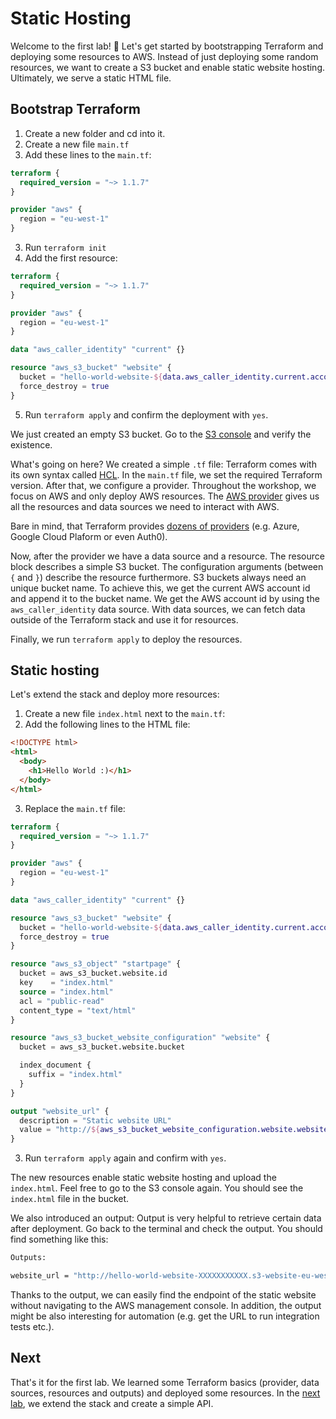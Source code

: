 # Static Hosting

Welcome to the first lab! 🥳 Let's get started by bootstrapping Terraform and deploying some resources to AWS. Instead of just deploying some random resources, we want to create a S3 bucket and enable static website hosting. Ultimately, we serve a static HTML file.
  
## Bootstrap Terraform

1. Create a new folder and cd into it.
1. Create a new file `main.tf`
2. Add these lines to the `main.tf`:
  ```tf
  terraform {
    required_version = "~> 1.1.7"
  }

  provider "aws" {
    region = "eu-west-1"
  }
  ```
3. Run `terraform init`
4. Add the first resource:
  ```tf
  terraform {
    required_version = "~> 1.1.7"
  }

  provider "aws" {
    region = "eu-west-1"
  }

  data "aws_caller_identity" "current" {}

  resource "aws_s3_bucket" "website" {
    bucket = "hello-world-website-${data.aws_caller_identity.current.account_id}"
    force_destroy = true
  }
  ```
5. Run `terraform apply` and confirm the deployment with `yes`.

We just created an empty S3 bucket. Go to the [S3 console](https://s3.console.aws.amazon.com/s3/buckets) and verify the existence. 

What's going on here? We created a simple `.tf` file: Terraform comes with its own syntax called [HCL](https://www.terraform.io/language/syntax/configuration). In the `main.tf` file, we set the required Terraform version. After that, we configure a provider. Throughout the workshop, we focus on AWS and only deploy AWS resources. The [AWS provider](https://www.terraform.io/language/providers) gives us all the resources and data sources we need to interact with AWS.

Bare in mind, that Terraform provides [dozens of providers](https://registry.terraform.io/browse/providers) (e.g. Azure, Google Cloud Plaform or even Auth0).

Now, after the provider we have a data source and a resource. The resource block describes a simple S3 bucket. The configuration arguments (between `{` and `}`) describe the resource furthermore. S3 buckets always need an unique bucket name. To achieve this, we get the current AWS account id and append it to the bucket name. We get the AWS account id by using the `aws_caller_identity` data source. With data sources, we can fetch data outside of the Terraform stack and use it for resources.

Finally, we run `terraform apply` to deploy the resources.

## Static hosting

Let's extend the stack and deploy more resources:

1. Create a new file `index.html` next to the `main.tf`:
2. Add the following lines to the HTML file:
  ```html
  <!DOCTYPE html>
  <html>
    <body>
      <h1>Hello World :)</h1>
    </body>
  </html>
  ```
3. Replace the `main.tf` file:
  ```tf
  terraform {
    required_version = "~> 1.1.7"
  }

  provider "aws" {
    region = "eu-west-1"
  }

  data "aws_caller_identity" "current" {}

  resource "aws_s3_bucket" "website" {
    bucket = "hello-world-website-${data.aws_caller_identity.current.account_id}"
    force_destroy = true
  }

  resource "aws_s3_object" "startpage" {
    bucket = aws_s3_bucket.website.id
    key    = "index.html"
    source = "index.html"
    acl = "public-read"
    content_type = "text/html"
  }

  resource "aws_s3_bucket_website_configuration" "website" {
    bucket = aws_s3_bucket.website.bucket

    index_document {
      suffix = "index.html"
    }
  }

  output "website_url" {
    description = "Static website URL"
    value = "http://${aws_s3_bucket_website_configuration.website.website_endpoint}"
  }
  ```
3. Run `terraform apply` again and confirm with `yes`.

The new resources enable static website hosting and upload the `index.html`. Feel free to go to the S3 console again. You should see the `index.html` file in the bucket.

We also introduced an output: Output is very helpful to retrieve certain data after deployment. Go back to the terminal and check the output. You should find something like this: 

```sh
Outputs:

website_url = "http://hello-world-website-XXXXXXXXXXX.s3-website-eu-west-1.amazonaws.com"
```

Thanks to the output, we can easily find the endpoint of the static website without navigating to the AWS management console. In addition, the output might be also interesting for automation (e.g. get the URL to run integration tests etc.).

## Next

That's it for the first lab. We learned some Terraform basics (provider, data sources, resources and outputs) and deployed some resources. In the [next lab](../2-simple-api/), we extend the stack and create a simple API.
